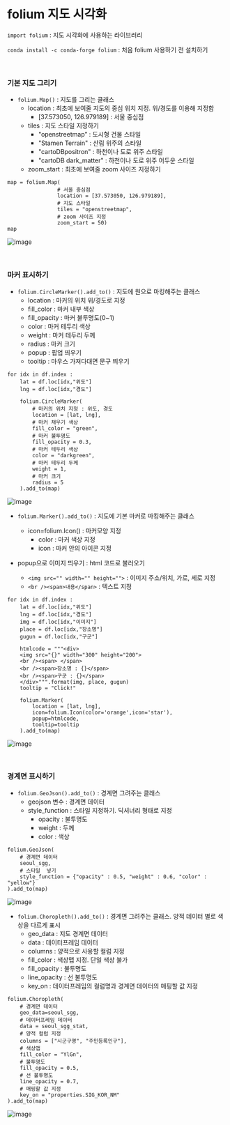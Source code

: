 # folium 지도 시각화

`import folium` : 지도 시각화에 사용하는 라이브러리

`conda install -c conda-forge folium` : 처음 folium 사용하기 전 설치하기

<br>

### 기본 지도 그리기

-   `folium.Map()` : 지도를 그리는 클래스
    -   location : 최초에 보여줄 지도의 중심 위치 지정. 위/경도를 이용해 지정함
        -   \[37.573050, 126.979189\] : 서울 중심점
    -   tiles : 지도 스타일 지정하기
        -   "openstreetmap” : 도시형 건물 스타일
        -   "Stamen Terrain" : 산림 위주의 스타일
        -   "cartoDBpositron" : 하천이나 도로 위주 스타일
        -   "cartoDB dark\_matter" : 하천이나 도로 위주 어두운 스타일
    -   zoom\_start : 최초에 보여줄 zoom 사이즈 지정하기

```
map = folium.Map(
                # 서울 중심점
                location = [37.573050, 126.979189],
                # 지도 스타일
                tiles = "openstreetmap",
                # zoom 사이즈 지정
                zoom_start = 50)
map
```
![image](https://github.com/user-attachments/assets/b6cc1401-5f53-4a41-bf32-b6cfad1d3a5a)

<br>

### 마커 표시하기

-   `folium.CircleMarker().add_to()` : 지도에 원으로 마킹해주는 클래스
    -   location : 마커의 위치 위/경도로 지정
    -   fill\_color : 마커 내부 색상
    -   fill\_opacity : 마커 불투명도(0~1)
    -   color : 마커 테두리 색상
    -   weight : 마커 테두리 두께
    -   radius : 마커 크기
    -   popup : 팝업 띄우기
    -   tooltip : 마우스 가져다대면 문구 띄우기

```
for idx in df.index :
    lat = df.loc[idx,"위도"]
    lng = df.loc[idx,"경도"]
    
    folium.CircleMarker(
        # 마커의 위치 지정 : 위도, 경도
        location = [lat, lng],
        # 마커 채우기 색상
        fill_color = "green",
        # 마커 불투명도
        fill_opacity = 0.3,
        # 마커 테두리 색상
        color = "darkgreen",
        # 마커 테두리 두께
        weight = 1,
        # 마커 크기
        radius = 5
    ).add_to(map)
```

![image](https://github.com/user-attachments/assets/e9f1b00d-cb34-4b46-bb38-65ddf43f5988)

-   `folium.Marker().add_to()` : 지도에 기본 마커로 마킹해주는 클래스
    -   icon=folium.Icon() : 마커모양 지정
        -   color : 마커 색상 지정
        -   icon : 마커 안의 아이콘 지정

-   popup으로 이미지 띄우기 : html 코드로 불러오기
    -   ```<img src="" width="" height="">``` : 이미지 주소/위치, 가로, 세로 지정
    -   ```<br /><span>내용</span>``` : 텍스트 지정

```
for idx in df.index :
    lat = df.loc[idx,"위도"]
    lng = df.loc[idx,"경도"]
    img = df.loc[idx,"이미지"]
    place = df.loc[idx,"장소명"]
    gugun = df.loc[idx,"구군"]
    
    htmlcode = """<div>
    <img src="{}" width="300" height="200">
    <br /><span> </span>
    <br /><span>장소명 : {}</span>
    <br /><span>구군 : {}</span>
    </div>""".format(img, place, gugun)
    tooltip = "Click!"
    
    folium.Marker(
        location = [lat, lng],
        icon=folium.Icon(color='orange',icon='star'),
        popup=htmlcode,
        tooltip=tooltip
    ).add_to(map)
```

![image](https://github.com/user-attachments/assets/769841f4-a94d-40a7-a99f-d6f3efde15dc)

<br>

### 경계면 표시하기

-   `folium.GeoJson().add_to()` : 경계면 그려주는 클래스
    -   geojson 변수 : 경계면 데이터
    -   style\_function : 스타일 지정하기. 딕셔너리 형태로 지정
        -   opacity : 불투명도
        -   weight : 두께
        -   color : 색상

```
folium.GeoJson(
    # 경계면 데이터
    seoul_sgg,
    # 스타일  넣기
    style_function = {"opacity" : 0.5, "weight" : 0.6, "color" : "yellow"}
).add_to(map)
```

![image](https://github.com/user-attachments/assets/10c32c3c-96f0-49e7-a3a0-0ac916b9ab73)

-   `folium.Choropleth().add_to()` : 경계면 그려주는 클래스. 양적 데이터 별로 색상을 다르게 표시
    -   geo\_data : 지도 경계면 데이터
    -   data : 데이터프레임 데이터
    -   columns : 양적으로 사용할 컬럼 지정
    -   fill\_color : 색상맵 지정. 단일 색상 불가
    -   fill\_opacity : 불투명도
    -   line\_opacity : 선 불투명도
    -   key\_on : 데이터프레임의 컬럼명과 경계면 데이터의 매핑할 값 지정

```
folium.Choropleth(
    # 경계면 데이터
    geo_data=seoul_sgg,
    # 데이터프레임 데이터
    data = seoul_sgg_stat,
    # 양적 컬럼 지정
    columns = ["시군구명", "주민등록인구"],
    # 색상맵
    fill_color = "YlGn",
    # 불투명도
    fill_opacity = 0.5,
    # 선 불투명도
    line_opacity = 0.7,
    # 매핑할 값 지정
    key_on = "properties.SIG_KOR_NM" 
).add_to(map)
```

![image](https://github.com/user-attachments/assets/67ee80c5-6248-4b95-9fb9-91dec45ca800)
